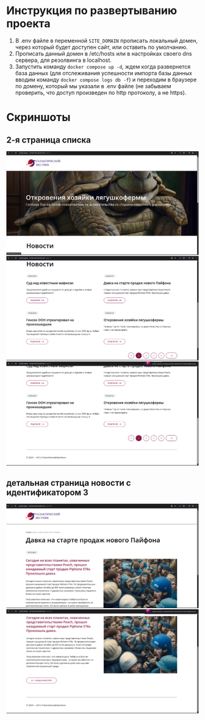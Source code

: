 # Инструкция по развертыванию проекта

1. В .env файле в переменной `SITE_DOMAIN` прописать локальный домен, через который будет доступен сайт, или оставить по умолчанию.
2. Прописать данный домен в /etc/hosts или в настройках своего dns сервера, для резолвинга в localhost.
3. Запустить команду `docker compose up -d`, ждем когда развернется база данных
(для отслеживания успешности импорта базы данных вводим команду `docker compose logs db -f`) и переходим в браузере по домену, который мы указали в .env файле (не забываем проверить, что доступ произведен по http протоколу, а не https).

# Скриншоты
## 2-я страница списка
![1](images/1.png)
![2](images/2.png)
![3](images/3.png)

## детальная страница новости с идентификатором 3
![4](images/4.png)
![5](images/5.png)
